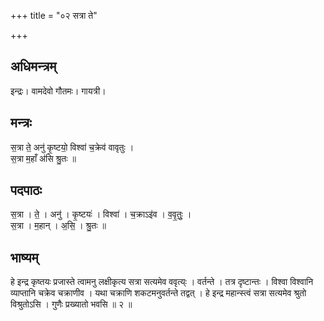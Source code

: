 +++
title = "०२ सत्रा ते"

+++
## अधिमन्त्रम्
इन्द्रः। वामदेवो गौतमः। गायत्री।

## मन्त्रः
स॒त्रा ते॒ अनु॑ कृ॒ष्टयो॒ विश्वा॑ च॒क्रेव॑ वावृतुः ।  
स॒त्रा म॒हाँ अ॑सि श्रु॒तः ॥

## पदपाठः
स॒त्रा । ते॒ । अनु॑ । कृ॒ष्टयः॑ । विश्वा॑ । च॒क्राऽइ॑व । व॒वृ॒तुः॒ ।  
स॒त्रा । म॒हान् । अ॒सि॒ । श्रु॒तः ॥

## भाष्यम्
हे इन्द्र कृष्तयः प्रजास्ते त्वामनु लक्षीकृत्य सत्रा सत्यमेव ववृत्य्ः । वर्तन्ते । तत्र दृष्टान्तः । विश्वा विश्वानि व्याप्तानि चक्रेव चक्राणीव । यथा चक्राणि शकटमनुवर्तन्ते तद्वत् । हे इन्द्र महान्स्त्वं सत्रा सत्यमेव श्रुतो विश्रुतोऽसि । गुणैः प्रख्यातो भवसि ॥ २ ॥